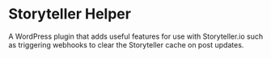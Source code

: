 # Storyteller Helper
A WordPress plugin that adds useful features for use with Storyteller.io such as triggering webhooks to clear the Storyteller cache on post updates.
